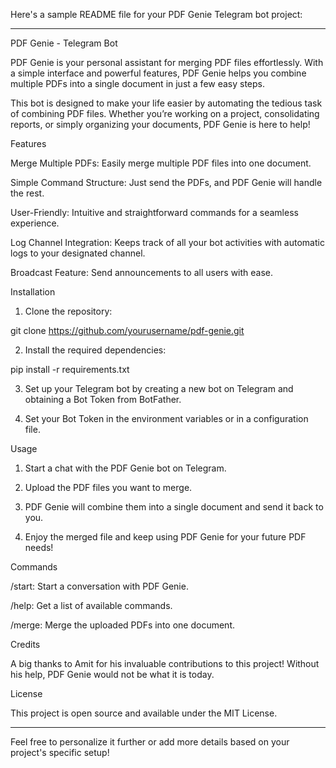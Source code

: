 Here's a sample README file for your PDF Genie Telegram bot project:


---

PDF Genie - Telegram Bot

PDF Genie is your personal assistant for merging PDF files effortlessly. With a simple interface and powerful features, PDF Genie helps you combine multiple PDFs into a single document in just a few easy steps.

This bot is designed to make your life easier by automating the tedious task of combining PDF files. Whether you’re working on a project, consolidating reports, or simply organizing your documents, PDF Genie is here to help!

Features

Merge Multiple PDFs: Easily merge multiple PDF files into one document.

Simple Command Structure: Just send the PDFs, and PDF Genie will handle the rest.

User-Friendly: Intuitive and straightforward commands for a seamless experience.

Log Channel Integration: Keeps track of all your bot activities with automatic logs to your designated channel.

Broadcast Feature: Send announcements to all users with ease.


Installation

1. Clone the repository:



git clone https://github.com/yourusername/pdf-genie.git

2. Install the required dependencies:



pip install -r requirements.txt

3. Set up your Telegram bot by creating a new bot on Telegram and obtaining a Bot Token from BotFather.


4. Set your Bot Token in the environment variables or in a configuration file.



Usage

1. Start a chat with the PDF Genie bot on Telegram.


2. Upload the PDF files you want to merge.


3. PDF Genie will combine them into a single document and send it back to you.


4. Enjoy the merged file and keep using PDF Genie for your future PDF needs!



Commands

/start: Start a conversation with PDF Genie.

/help: Get a list of available commands.

/merge: Merge the uploaded PDFs into one document.


Credits

A big thanks to Amit for his invaluable contributions to this project! Without his help, PDF Genie would not be what it is today.

License

This project is open source and available under the MIT License.


---

Feel free to personalize it further or add more details based on your project's specific setup!

